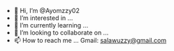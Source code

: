 - 👋 Hi, I’m @Ayomzzy02
- 👀 I’m interested in ...
- 🌱 I’m currently learning ...
- 💞️ I’m looking to collaborate on ...
- 📫 How to reach me ... Gmail: salawuzzy@gmail.com
<!---
Ayomzzy02/Ayomzzy02 is a ✨ special ✨ repository because its `README.md` (this file) appears on your GitHub profile.
You can click the Preview link to take a look at your changes.
--->
